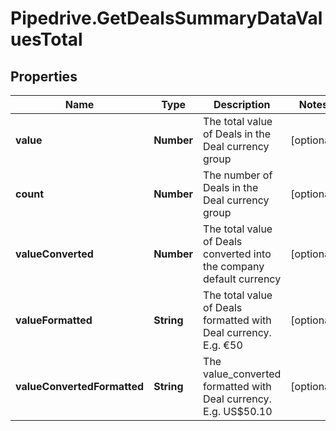 # Pipedrive.GetDealsSummaryDataValuesTotal

## Properties

Name | Type | Description | Notes
------------ | ------------- | ------------- | -------------
**value** | **Number** | The total value of Deals in the Deal currency group | [optional] 
**count** | **Number** | The number of Deals in the Deal currency group | [optional] 
**valueConverted** | **Number** | The total value of Deals converted into the company default currency | [optional] 
**valueFormatted** | **String** | The total value of Deals formatted with Deal currency. E.g. €50 | [optional] 
**valueConvertedFormatted** | **String** | The value_converted formatted with Deal currency. E.g. US$50.10 | [optional] 


